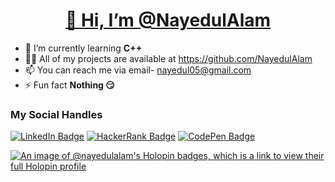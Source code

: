 # <div style="text-align: center;" markdown="1">[👋 Hi, I’m @NayedulAlam](https://github.com/NayedulAlam)</div>
- 🌱 I’m currently learning **C++**
- 👨‍💻 All of my projects are available at https://github.com/NayedulAlam
- 📫 You can reach me via email- nayedul05@gmail.com
- ⚡ Fun fact **Nothing 😏**

### My Social Handles
[![LinkedIn Badge](https://camo.githubusercontent.com/4b17bf96ec09910d620801bf4537933731403ed2e8dca4bbf973ace4ae65ae4f/68747470733a2f2f696d672e736869656c64732e696f2f7374617469632f76313f6d6573736167653d4c696e6b6564496e266c6f676f3d6c696e6b6564696e266c6162656c3d26636f6c6f723d303037374235266c6f676f436f6c6f723d7768697465266c6162656c436f6c6f723d267374796c653d666f722d7468652d6261646765)](https://www.linkedin.com/in/nayedul-alam-26b4a6205/)
[![HackerRank Badge](https://camo.githubusercontent.com/0dd3840358f1999709920de524b01f0202a28cddc84bf604815144b68c600fc9/68747470733a2f2f696d672e736869656c64732e696f2f7374617469632f76313f6d6573736167653d4861636b657252616e6b266c6f676f3d6861636b657272616e6b266c6162656c3d26636f6c6f723d324543383636266c6f676f436f6c6f723d7768697465266c6162656c436f6c6f723d267374796c653d666f722d7468652d6261646765)](https://codepen.io/NayedulA)
[![CodePen Badge](https://img.shields.io/badge/CodePen-Profile-informational?style=flat&logo=codepen&logoColor=white&color=black)](https://codepen.io/NayedulA)

[![An image of @nayedulalam's Holopin badges, which is a link to view their full Holopin profile](https://holopin.me/nayedulalam)](https://holopin.io/@nayedulalam)

<!---
NayedulAlam/NayedulAlam is a ✨ special ✨ repository because its `README.md` (this file) appears on your GitHub profile.
You can click the Preview link to take a look at your changes.
--->
